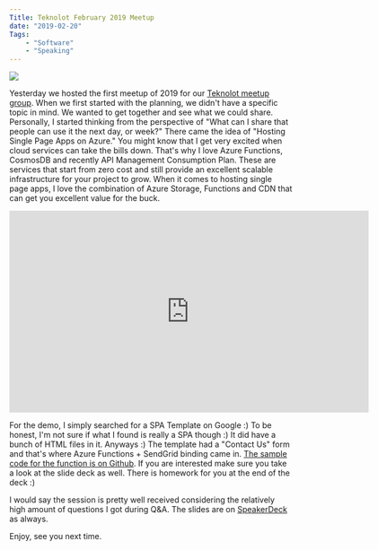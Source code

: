 ```yaml
---
Title: Teknolot February 2019 Meetup
date: "2019-02-20" 
Tags: 
    - "Software"
    - "Speaking"
---
```


![](/media/2019/20190219_190825.jpg)   

Yesterday we hosted the first meetup of 2019 for our [Teknolot meetup group](http://meetup.teknolot.com/). When we first started with the planning, we didn't have a specific topic in mind. We wanted to get together and see what we could share. Personally, I started thinking from the perspective of "What can I share that people can use it the next day, or week?"  There came the idea of "Hosting Single Page Apps on Azure." You might know that I get very excited when cloud services can take the bills down. That's why I love Azure Functions, CosmosDB and recently API Management Consumption Plan. These are services that start from zero cost and still provide an excellent scalable infrastructure for your project to grow. When it comes to hosting single page apps, I love the combination of Azure Storage, Functions and CDN that can get you excellent value for the buck. 

<iframe src="https://speakerdeck.com/player/169ef2c6a15f4b099ab3830c9d6cf7db" width="640" height="360" frameborder="0" allow="autoplay; fullscreen" allowfullscreen></iframe>

For the demo, I simply searched for a SPA Template on Google :) To be honest, I'm not sure if what I found is really a SPA though :) It did have a bunch of HTML files in it. Anyways :) The template had a "Contact Us" form and that's where Azure Functions + SendGrid binding came in. [The sample code for the function is on Github](https://github.com/Teknolot/meetup-demos/tree/master/serverless-spa-on-azure). If you are interested make sure you take a look at the slide deck as well. There is homework for you at the end of the deck :) 

I would say the session is pretty well received considering the relatively high amount of questions I got during Q&A. The slides are on [SpeakerDeck](https://speakerdeck.com/daronyondem/) as always. 

Enjoy, see you next time. 